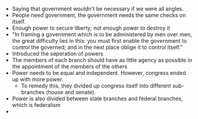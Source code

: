 - Saying that government wouldn't be necessary if we were all angles.
- People need government, the government needs the same checks on itself.
- Enough power to secure liberty; not enough power to destroy it
- "In framing a government which is to be administered by men over men, the great difficulty lies in this: you must first enable the government to control the governed; and in the next place oblige it to control itself."
- Introduced the seperation of powers
- The members of each branch should have as little agency as possible in the appointment of the members of the others
- Power needs to be equal and independent. However, congress ended up with more power.
	- To remedy this, they divided up congress itself into different sub-branches (house and senate).
- Power is also divided between state branches and federal branches, which is federalism
- 